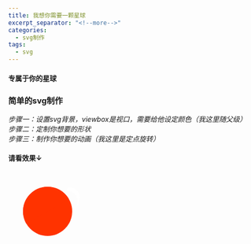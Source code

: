 ```yaml
---
title: 我想你需要一颗星球
excerpt_separator: "<!--more-->"
categories: 
  - svg制作
tags:
  - svg
---
```

#### 专属于你的星球
<!--more-->
### 简单的svg制作  
*步骤一：设置svg背景，viewbox是视口，需要给他设定颜色（我这里随父级）*  
*步骤二：定制你想要的形状*  
*步骤三：制作你想要的动画（我这里是定点旋转）*  

#### 请看效果↓  


<svg viewBox="0 0 160 160" width="160" height="160" style=background:transparent>
  <circle cx="80" cy="80" r="50" fill="#FF3300"/>
  <g transform=" matrix(0.866, -0.5, 0.25, 0.433, 80, 80)">
    <path d="M 0,70 A 65,70 0 0,0 65,0 5,5 0 0,1 75,0 75,70 0 0,1 0,70Z" fill="white">
      <animateTransform attributeName="transform" type="rotate" from="360 0 0" to="0 0 0" dur="1s" repeatCount="indefinite" />
    </path>
  </g>
  <path d="M 50,0 A 50,50 0 0,0 -50,0Z" transform="matrix(0.866, -0.5, 0.5, 0.866, 80, 80)" fill="#FF3300"/>
</svg>

